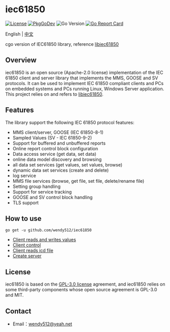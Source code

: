 # iec61850

[![License](https://img.shields.io/badge/license-Apache--2.0-green.svg)](https://www.apache.org/licenses/LICENSE-2.0.html)
[![PkgGoDev](https://pkg.go.dev/badge/mod/github.com/wendy512/iec61850)](https://pkg.go.dev/mod/github.com/wendy512/iec61850)
![Go Version](https://img.shields.io/badge/go%20version-%3E=1.0-61CFDD.svg?style=flat-square)
[![Go Report Card](https://goreportcard.com/badge/github.com/wendy512/iec61850?style=flat-square)](https://goreportcard.com/report/github.com/wendy512/iec61850)

English | [中文](README_zh_CN.md)

cgo version of IEC61850 library, reference [libiec61850](https://github.com/mz-automation/libiec61850)

## Overview

iec61850 is an open source (Apache-2.0 license) implementation of the IEC 61850 client and server library that implements the MMS, GOOSE and SV protocols.
It can be used to implement IEC 61850 compliant clients and PCs on embedded systems and PCs running Linux, Windows Server application.
This project relies on and refers to [libiec61850](https://github.com/mz-automation/libiec61850).

## Features

The library support the following IEC 61850 protocol features:

- MMS client/server, GOOSE (IEC 61850-8-1)
- Sampled Values (SV - IEC 61850-9-2)
- Support for buffered and unbuffered reports
- Online report control block configuration
- Data access service (get data, set data)
- online data model discovery and browsing
- all data set services (get values, set values, browse)
- dynamic data set services (create and delete)
- log service
- MMS file services (browse, get file, set file, delete/rename file)
- Setting group handling
- Support for service tracking
- GOOSE and SV control block handling
- TLS support

## How to use

```shell
go get -u github.com/wendy512/iec61850
```

- [Client reads and writes values](test/client_test.go)
- [Client control](test/client_control_test.go)
- [Client reads icd file](test/scl_test.go)
- [Create server](test/server_test.go)

## License

iec61850 is based on the [GPL-3.0 license](./LICENSE) agreement, and iec61850 relies on some third-party components whose open source agreement is GPL-3.0 and MIT.

## Contact

- Email：<wendy512@yeah.net>
